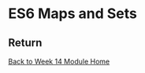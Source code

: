 # ES6 Maps and Sets

<YouTube
    title="Difference between Maps and Sets"
    url="https://www.youtube.com/embed/m4abICrldQI"
/>

<YouTube
    title="ES6 Map Methods"
    url="https://www.youtube.com/embed/FIPjd0wycNI"
/>

<YouTube
    title="ES6 Maps vs Objects"
    url="https://www.youtube.com/embed/sAJ82Ma33kM"
/>

<YouTube
    title="ES6 Set Methods"
    url="https://www.youtube.com/embed/o_mWL2KYZ5w"
/>

## Return

[Back to Week 14 Module Home](./README.md)
